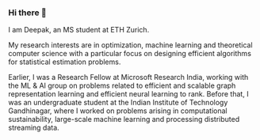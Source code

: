 ### Hi there 👋

I am Deepak, an MS student at ETH Zurich. 

My research interests are in optimization, machine learning and theoretical computer science with a particular focus on designing efficient algorithms for statistical estimation problems.

Earlier, I was a Research Fellow at Microsoft Research India, working with the ML & AI group on problems related to efficient and scalable graph representation learning and efficient neural learning to rank. Before that, I was an undergraduate student at the Indian Institute of Technology Gandhinagar, where I worked on problems arising in computational sustainability, large-scale machine learning and processing distributed streaming data.
<!--
**sdeepaknarayanan/sdeepaknarayanan** is a ✨ _special_ ✨ repository because its `README.md` (this file) appears on your GitHub profile.

Here are some ideas to get you started:

- 🔭 I’m currently working on ...
- 🌱 I’m currently learning ...
- 👯 I’m looking to collaborate on ...
- 🤔 I’m looking for help with ...
- 💬 Ask me about ...
- 📫 How to reach me: ...
- 😄 Pronouns: ...
- ⚡ Fun fact: ...
-->
